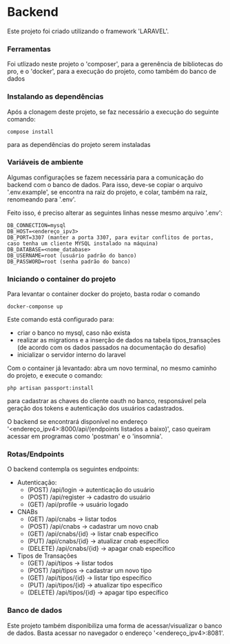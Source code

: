 # Backend

Este projeto foi criado utilizando o framework 'LARAVEL'.


### Ferramentas

Foi utlizado neste projeto o 'composer', para a gerenência de bibliotecas do pro, e o 'docker', para a execução do projeto, como também do banco de dados


### Instalando as dependências

Após a clonagem deste projeto, se faz necessário a execução do seguinte comando:
```
compose install
```
para as dependências do projeto serem instaladas


### Variáveis de ambiente

Algumas configurações se fazem necessária para a comunicação do backend com o banco de dados.
Para isso, deve-se copiar o arquivo '.env.example', se encontra na raiz do projeto, e colar, também na raiz, renomeando para '.env'.

Feito isso, é preciso alterar as seguintes linhas nesse mesmo arquivo '.env':
```
DB_CONNECTION=mysql
DB_HOST=<endereço_ipv3>
DB_PORT=3307 (manter a porta 3307, para evitar conflitos de portas, caso tenha um cliente MYSQL instalado na máquina)
DB_DATABASE=<nome_database>
DB_USERNAME=root (usuário padrão do banco)
DB_PASSWORD=root (senha padrão do banco)
```


### Iniciando o container do projeto

Para levantar o container docker do projeto, basta rodar o comando
```
docker-componse up
```

Este comando está configurado para:
- criar o banco no mysql, caso não exista
- realizar as migrations e a inserção de dados na tabela tipos_transações (de acordo com os dados passados na documentação do desafio)
- inicializar o servidor interno do laravel

Com o container já levantado: abra um novo terminal, no mesmo caminho do projeto, e execute o comando:
```
php artisan passport:install
```
para cadastrar as chaves do cliente oauth no banco, responsável pela geração dos tokens e autenticação dos usuários cadastrados.

O backend se encontrará disponível no endereço '<endereço_ipv4>:8000/api/(endpoints listados a baixo)', caso queiram acessar em programas como 'postman' e o 'insomnia'.


### Rotas/Endpoints

O backend contempla os seguintes endpoints:

- Autenticação:
    - (POST) /api/login -> autenticação do usuário
    - (POST) /api/register -> cadastro do usuário
    - (GET) /api/profile -> usuário logado
- CNABs
    - (GET) /api/cnabs -> listar todos
    - (POST) /api/cnabs -> cadastrar um novo cnab
    - (GET) /api/cnabs/{id} -> listar cnab específico
    - (PUT) /api/cnabs/{id} -> atualizar cnab específico
    - (DELETE) /api/cnabs/{id} -> apagar cnab específico
- Tipos de Transações
    - (GET) /api/tipos -> listar todos
    - (POST) /api/tipos -> cadastrar um novo tipo
    - (GET) /api/tipos/{id} -> listar tipo específico
    - (PUT) /api/tipos/{id} -> atualizar tipo específico
    - (DELETE) /api/tipos/{id} -> apagar tipo específico


### Banco de dados

Este projeto também disponibiliza uma forma de acessar/visualizar o banco de dados. Basta acessar no navegador o endereço '<endereço_ipv4>:8081'.

